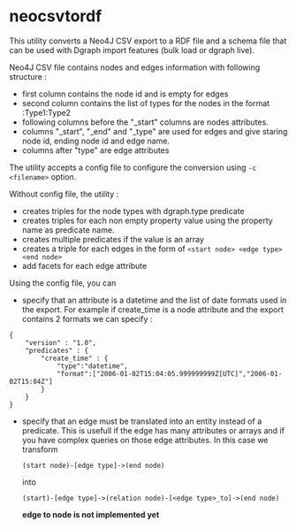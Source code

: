 # neocsvtordf
This utility converts a Neo4J CSV export to a RDF file and a schema file that can be used with Dgraph import features (bulk load or dgraph live).

Neo4J CSV file contains nodes and edges information with following structure :
- first column contains the node id and is empty for edges
- second column contains the list of types for the nodes in the format :Type1:Type2
- following columns before the "_start" columns are nodes attributes.
- columns "_start", "_end" and "_type" are used for edges and give staring node id, ending node id and edge name.
- columns after "type" are edge attributes

The utility accepts a config file to configure the conversion using ``-c <filename>`` option.

Without config file, the utility :
- creates triples for the node types with dgraph.type predicate
- creates triples for each non empty property value using the property name as predicate name.
- creates multiple predicates if the value is an array
- creates a triple for each edges in the form of ``<start node> <edge type> <end node>``
- add facets for each  edge attribute

Using the config file, you can
- specify that an attribute is a datetime and the list of date formats used in the export.
For example if create_time is a node attribute and the export contains 2 formats we can specify :
```
{
    "version" : "1.0",
    "predicates" : {
        "create_time" : {
            "type":"datetime",
            "format":["2006-01-02T15:04:05.999999999Z[UTC]","2006-01-02T15:04Z"]
        }
    }
}
```
- specify that an edge must be translated into an entity instead of a predicate. This is usefull if the edge has many attributes or arrays and if you have complex queries on those edge attributes. In this case we transform 

    ``(start node)-[edge type]->(end node) ``
    
    into

    ``(start)-[edge type]->(relation node)-[<edge type>_to]->(end node)``

    **edge to node is not implemented yet**
